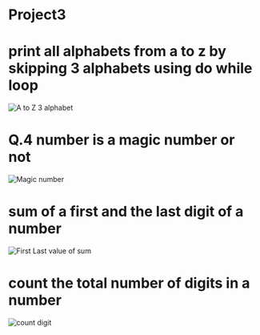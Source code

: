 # Project3

# print all alphabets from a to z by skipping 3 alphabets using do while loop
![A to Z 3 alphabet](https://github.com/utsavibhakhar/C_Language/assets/158564889/a95490cf-18ab-499e-9363-2293e699cf7a)

# Q.4 number is a magic number or not
![Magic number](https://github.com/utsavibhakhar/C_Language/assets/158564889/01959d80-abc2-4860-9776-42ccf062c964)

# sum of a first and the last digit of a number
![First   Last value of sum](https://github.com/utsavibhakhar/C_Language/assets/158564889/2338d9f5-b366-4f24-94fd-ff33155e1584)

#  count the total number of digits in a number
![count digit](https://github.com/utsavibhakhar/C_Language/assets/158564889/8e441fbc-73fd-4e39-85b5-4cd45b110286)

